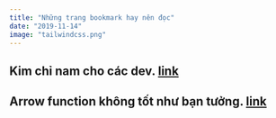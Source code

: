 ```yaml
---
title: "Những trang bookmark hay nên đọc"
date: "2019-11-14"
image: "tailwindcss.png"
---
```


## Kim chỉ nam cho các dev. [link](https://khalilstemmler.com/articles/software-design-architecture/full-stack-software-design/?fbclid=IwAR1y5k4qpYyweTfBwnWP1NkDDWg-ldftYFlLpkkPd7s6ckbHa0MUPNRXdRQ)

## Arrow function không tốt như bạn tưởng. [link](https://medium.com/@charpeni/arrow-functions-in-class-properties-might-not-be-as-great-as-we-think-3b3551c440b1)
